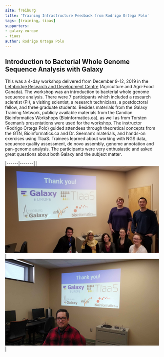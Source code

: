 ```yaml
---
site: freiburg
title: 'Training Infrastructure Feedback from Rodrigo Ortega Polo'
tags: [training, tiaas]
supporters:
- galaxy-europe
- tiaas
author: Rodrigo Ortega Polo
---
```



## Introduction to Bacterial Whole Genome Sequence Analysis with Galaxy

This was a 4-day workshop delivered from December 9-12, 2019 in the [Lethbridge Research and Development Centre](https://www.agr.gc.ca)
(Agriculture and Agri-Food Canada). The workshop was an introduction to bacterial whole genome sequence analysis.
There were 7 participants which included a research scientist (PI), a visiting scientist, a research technicians,
a postdoctoral fellow, and three graduate students. Besides materials from the Galaxy Training Network,
publicly available materials from the Candian Bioinformatics Workshops (Bioinformatics.ca), as well as
from Torsten Seeman’s presentations were used for the workshop. The instructor (Rodrigo Ortega Polo)
guided attendees through theoretical concepts from the GTN, Bioinformatics.ca and Dr. Seeman’s materials,
and hands-on exercises using TIaaS. Trainees learned about working with NGS data, sequence quality assessment, de novo assembly,
genome annotation and pan-genome analysis. The participants were very enthusiastic and asked great questions about both Galaxy and the subject matter.


|------|-------|
| ![Introduction to Bacterial Whole Genome Sequence Analysis with Galaxy](/assets/media/tiaas/rodrigo_1.jpg) | ![Introduction to Bacterial Whole Genome Sequence Analysis with Galaxy](/assets/media/tiaas/rodrigo_2.jpg) |

